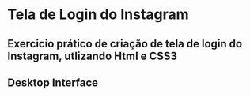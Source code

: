 # Tela de Login do Instagram 

## Exercicio prático de criação de tela de login do Instagram, utlizando Html e CSS3

## Desktop Interface

![]()



